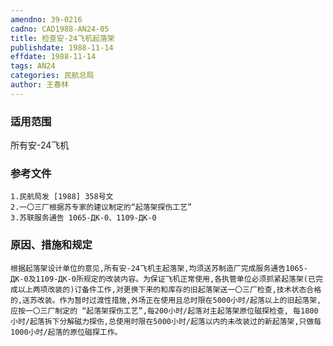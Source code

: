 ```yaml
---
amendno: 39-0216
cadno: CAD1988-AN24-05
title: 检查安-24飞机起落架
publishdate: 1988-11-14
effdate: 1988-11-14
tags: AN24
categories: 民航总局
author: 王春林
---
```


### 适用范围 
所有安-24飞机

<!--more-->
### 参考文件
    1.民航局发 [1988] 358号文
    2.一〇三厂根据苏专家的建议制定的“起落架探伤工艺”
    3.苏联服务通告 1065-ДК-0、1109-ДК-0

### 原因、措施和规定 
    根据起落架设计单位的意见,所有安-24飞机主起落架,均须送苏制造厂完成服务通告1065-ДК-0及1109-ДК-0所规定的改装内容。为保证飞机正常使用,各执管单位必须抓紧起落架(已完成以上两项改装的)订备件工作,对更换下来的和库存的旧起落架送一〇三厂检查,技术状态合格的,送苏改装。作为暂时过渡性措施,外场正在使用且总时限在5000小时/起落以上的旧起落架,应按一〇三厂制定的 “起落架探伤工艺”,每200小时/起落对主起落架原位磁探检查, 每1800小时/起落拆下分解磁力探伤,总使用时限在5000小时/起落以内的未改装过的新起落架,只做每1000小时/起落的原位磁探工作。
